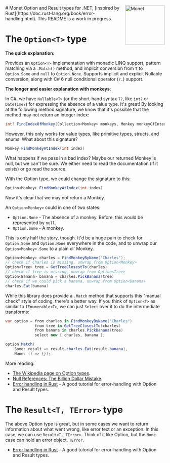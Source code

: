 <img src="http://i.imgur.com/xxXqLNb.jpg" height="125px" alt="Monet" align="right" />
# Monet
Option and Result types for .NET, [inspired by Rust](https://doc.rust-lang.org/book/error-handling.html). This README is a work in progress.

# The `Option<T>` type

**The quick explanation:**

Provides an `Option<T>` implementation with monadic LINQ support, pattern matching via a `.Match()` method, and implicit 
conversion from `T` to `Option.Some` and `null` to `Option.None`. Supports implicit and explicit Nullable conversion, 
along with C# 6 null conditional operator (`?.`) support.

**The longer and easier explanation with monkeys**:

In C#, we have `Nullable<T>` (or the short-hand syntax `T?`, like `int?` or `DateTime?`) for 
expressing the absence of a value type. It's great! By looking at the following method signature, 
we know that it's possible that the method may not return an integer index:
```csharp
int? FindIndexOfMonkey(Collection<Monkey> monkeys, Monkey monkeyOfInterest)
```
However, this only works for value types, like primitive types, structs, and enums. 
What about this signature?
```csharp
Monkey FindMonkeyAtIndex(int index)
```
What happens if we pass in a bad index? Maybe our returned Monkey is null, but we can't be sure. 
We either need to read the documentation (if it exists) or go read the source.

With the Option type, we could change the signature to this:
```csharp
Option<Monkey> FindMonkeyAtIndex(int index)
```
Now it's clear that we may not return a Monkey. 

An `Option<Monkey>` could in one of two states:

- `Option.None` - The absence of a monkey. Before, this would be represented by `null`.
- `Option.Some` - A monkey.

This is only half the story, though. It'd be a huge pain to check for `Option.Some` and `Option.None` 
everywhere in the code, and to unwrap our `Option<Monkey>.Some` to a plain ol' Monkey.

```csharp
Option<Monkey> charles = FindMonkeyByName("Charles");
// check if Charles is missing, unwrap from Option<Monkey>
Option<Tree> tree = GetTreeClosestTo(charles)
// check if tree is missing, unwrap from Option<Tree>
Option<Banana> banana = charles.PickBanana(tree)
// check if we could pick a banana, unwrap from Option<Banana>
charles.Eat(banana)
```

While this library does provide a `.Match` method that supports this "manual check" style of coding, there's a better way. If you think
of `Option<T>` as similar to `IEnumerable<T>`, we can just `Select` over it to do the intermediate transforms:

```csharp
var option = from charles in FindMonkeyByName("Charles")
             from tree in GetTreeClosestTo(charles)
             from banana in charles.PickBanana(tree)
             select new { charles, banana };

option.Match(
    Some: result => result.charles.Eat(result.banana),
    None: () => {});
```

More reading:

- [The Wikipedia page on Option types](https://en.wikipedia.org/wiki/Option_type).
- [Null References: The Billion Dollar Mistake](http://www.infoq.com/presentations/Null-References-The-Billion-Dollar-Mistake-Tony-Hoare).
- [Error handling in Rust](https://doc.rust-lang.org/book/error-handling.html) - A good tutorial for error-handling with Option and Result types.

# The `Result<T, TError>` type

The above Option type is great, but in some cases we want to return information about what went wrong, like error text or an exception.
In this case, we can use `Result<T, TError>`. Think of it like Option<T>, but the `None` case can hold an error object, `TError`.

- [Error handling in Rust](https://doc.rust-lang.org/book/error-handling.html) - A good tutorial for error-handling with Option and Result types.
